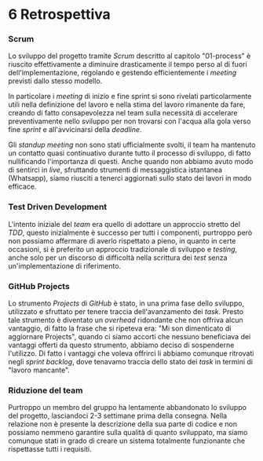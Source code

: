 # 6 Retrospettiva

### Scrum
Lo sviluppo del progetto tramite *Scrum* descritto al capitolo "01-process" è riuscito effettivamente a diminuire drasticamente il tempo perso al di fuori dell'implementazione, regolando e gestendo efficientemente i *meeting* previsti dallo stesso modello.

In particolare i *meeting* di inizio e fine sprint si sono rivelati particolarmente utili nella definizione del lavoro e nella stima del lavoro rimanente da fare, creando di fatto consapevolezza nel team sulla necessità di accelerare preventivamente nello sviluppo per non trovarsi con l'acqua alla gola verso fine *sprint* e all'avvicinarsi della *deadline*.

Gli *standup meeting* non sono stati ufficialmente svolti, il team ha mantenuto un contatto quasi continuativo durante tutto il processo di sviluppo, di fatto nullificando l'importanza di questi.
Anche quando non abbiamo avuto modo di sentirci in *live*, sfruttando strumenti di messaggistica istantanea (Whatsapp), siamo riusciti a tenerci aggiornati sullo stato dei lavori in modo efficace.

### Test Driven Development
L'intento iniziale del *team* era quello di adottare un approccio stretto del *TDD*, questo inizialmente è successo per tutti i componenti, purtroppo però non possiamo affermare di averlo rispettato a pieno, in quanto in certe occasioni, si è preferito un approccio tradizionale di sviluppo e *testing*, anche solo per un discorso di difficoltà nella scrittura dei *test* senza un'implementazione di riferimento.

### GitHub Projects
Lo strumento *Projects* di *GitHub* è stato, in una prima fase dello sviluppo, utilizzato e sfruttato per tenere traccia dell'avanzamento dei *task*.
Presto tale strumento è diventato un *overhead* ridondante che non offriva alcun vantaggio, di fatto la frase che si ripeteva era: "Mi son dimenticato di aggiornare Projects", quando ci siamo accorti che nessuno beneficiava dei vantaggi offerti da questo strumento, abbiamo deciso di sospenderne l'utilizzo.
Di fatto i vantaggi che voleva offrirci li abbiamo comunque ritrovati negli *sprint backlog*, dove tenavamo traccia dello stato dei *task* in termini di "lavoro mancante".

### Riduzione del team
Purtroppo un membro del gruppo ha lentamente abbandonato lo sviluppo del progetto, lasciandoci 2-3 settimane prima della consegna. Nella relazione non è presente la descrizione della sua parte di codice e non possiamo nemmeno garantire sulla qualità di quanto sviluppato, ma siamo comunque stati in grado di creare un sistema totalmente funzionante che rispettasse tutti i requisiti.